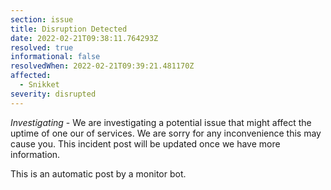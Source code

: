 ```yaml
---
section: issue
title: Disruption Detected
date: 2022-02-21T09:38:11.764293Z
resolved: true
informational: false
resolvedWhen: 2022-02-21T09:39:21.481170Z
affected:
  - Snikket
severity: disrupted
---
```

*Investigating* - We are investigating a potential issue that might affect the uptime of one our of services. We are sorry for any inconvenience this may cause you. This incident post will be updated once we have more information.

This is an automatic post by a monitor bot.
        